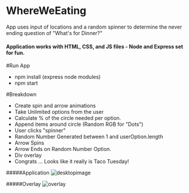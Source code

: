 # WhereWeEating
App uses input of locations and a random spinner to determine the never ending question of "What's for Dinner?"

#### Application works with HTML, CSS, and JS files - Node and Express set for fun.

#Run App
- npm install (express node modules)
- npm start

#Breakdown
- Create spin and arrow animations
- Take Unlimited options from the user
- Calculate % of the circle needed per option.
- Append items around circle (Random RGB for "Dots")
- User clicks "spinner"  
- Random Number Generated between 1 and userOption.length
- Arrow Spins
- Arrow Ends on Random Number Option.
- Div overlay
- Congrats ... Looks like it really is Taco Tuesday!

#####Application
![desktopimage](https://cloud.githubusercontent.com/assets/17518011/16885178/5c3c6d68-4a9b-11e6-9519-3fc8fe9b9545.PNG)

#####Overlay
![overlay](https://cloud.githubusercontent.com/assets/17518011/16885385/49a1d3c2-4a9c-11e6-9ed1-47f0f34cebc0.PNG)
